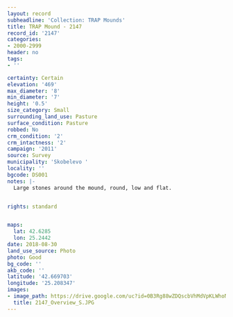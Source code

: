 ```yaml
---
layout: record
subheadline: 'Collection: TRAP Mounds'
title: TRAP Mound - 2147
record_id: '2147'
categories:
- 2000-2999
header: no
tags:
- ''

certainty: Certain
elevation: '469'
max_diameter: '8'
min_diameter: '7'
height: '0.5'
size_category: Small
surrounding_land_use: Pasture
surface_condition: Pasture
robbed: No
crm_condition: '2'
crm_intactness: '2'
campaign: '2011'
source: Survey
municipality: 'Skobelevo '
locality: ''
bgcode: DS001
notes: |-
  Large stones around the mound, round, low and flat.


rights: standard


maps:
  lat: 42.6285
  lon: 25.2442
date: 2018-08-30
land_use_source: Photo
photo: Good
bg_code: ''
akb_code: ''
latitude: '42.669703'
longitude: '25.208347'
images:
- image_path: https://drive.google.com/uc?id=0B3Rg88wZDQscbVhMdVpKLWhoN00
  title: 2147_Overview_S.JPG
---
```

